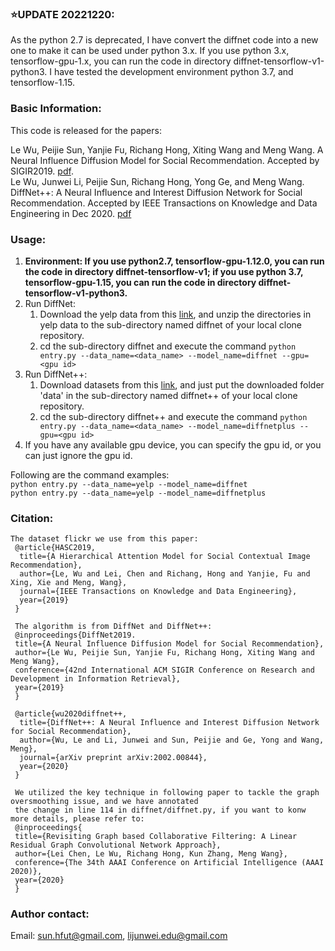 ### ⭐UPDATE 20221220:
As the python 2.7 is deprecated, I have convert the diffnet code into a new one to make it can be used under python 3.x. If you use python 3.x, tensorflow-gpu-1.x, you can run the code in directory diffnet-tensorflow-v1-python3. I have tested the development environment python 3.7, and tensorflow-1.15. 

### Basic Information:
This code is released for the papers: 

Le Wu, Peijie Sun, Yanjie Fu, Richang Hong, Xiting Wang and Meng Wang. A Neural Influence Diffusion Model for Social Recommendation. Accepted by SIGIR2019. [pdf](http://arxiv.org/abs/1904.10322).  
Le Wu, Junwei Li, Peijie Sun, Richang Hong, Yong Ge, and Meng Wang. DiffNet++: A Neural Influence and Interest Diffusion Network for Social Recommendation. Accepted by IEEE Transactions on Knowledge and Data Engineering in Dec 2020. [pdf](https://arxiv.org/abs/2002.00844)


### Usage:
1. **Environment: If you use python2.7, tensorflow-gpu-1.12.0, you can run the code in directory diffnet-tensorflow-v1; if you use python 3.7, tensorflow-gpu-1.15, you can run the code in directory diffnet-tensorflow-v1-python3.**
3. Run DiffNet: 
   1. Download the yelp data from this [link](https://drive.google.com/drive/folders/1hIkRDIVI87CUM4xFGjHMeipOlPz97ThX?usp=sharing), and unzip the directories in yelp data to the sub-directory named diffnet of your local clone repository.
   2. cd the sub-directory diffnet and execute the command `python entry.py --data_name=<data_name> --model_name=diffnet --gpu=<gpu id>` 
4. Run DiffNet++:
   1. Download datasets from this [link](https://drive.google.com/drive/folders/1YAJvgsCJLKDFPVFMX3OG7v3m1LAYZD5R?usp=sharing), and just put the downloaded folder 'data' in the sub-directory named diffnet++ of your local clone repository.
   2. cd the sub-directory diffnet++ and execute the command `python entry.py --data_name=<data_name> --model_name=diffnetplus --gpu=<gpu id>` 
5. If you have any available gpu device, you can specify the gpu id, or you can just ignore the gpu id. 

Following are the command examples:  
`python entry.py --data_name=yelp --model_name=diffnet`  
`python entry.py --data_name=yelp --model_name=diffnetplus`

### Citation:
```
The dataset flickr we use from this paper:
 @article{HASC2019,
  title={A Hierarchical Attention Model for Social Contextual Image Recommendation},
  author={Le, Wu and Lei, Chen and Richang, Hong and Yanjie, Fu and Xing, Xie and Meng, Wang},
  journal={IEEE Transactions on Knowledge and Data Engineering},
  year={2019}
 }

 The algorithm is from DiffNet and DiffNet++:
 @inproceedings{DiffNet2019.
 title={A Neural Influence Diffusion Model for Social Recommendation},
 author={Le Wu, Peijie Sun, Yanjie Fu, Richang Hong, Xiting Wang and Meng Wang},
 conference={42nd International ACM SIGIR Conference on Research and Development in Information Retrieval},
 year={2019}
 }

 @article{wu2020diffnet++,
  title={DiffNet++: A Neural Influence and Interest Diffusion Network for Social Recommendation},
  author={Wu, Le and Li, Junwei and Sun, Peijie and Ge, Yong and Wang, Meng},
  journal={arXiv preprint arXiv:2002.00844},
  year={2020}
 }
 
 We utilized the key technique in following paper to tackle the graph oversmoothing issue, and we have annotated
 the change in line 114 in diffnet/diffnet.py, if you want to konw more details, please refer to:
 @inproceedings{
 title={Revisiting Graph based Collaborative Filtering: A Linear Residual Graph Convolutional Network Approach},
 author={Lei Chen, Le Wu, Richang Hong, Kun Zhang, Meng Wang},
 conference={The 34th AAAI Conference on Artificial Intelligence (AAAI 2020)},
 year={2020}
 }
 ```

### Author contact:
Email: sun.hfut@gmail.com, lijunwei.edu@gmail.com
